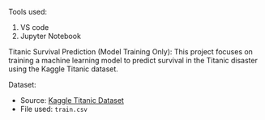 Tools used:
1) VS code
2) Jupyter Notebook

Titanic Survival Prediction (Model Training Only):
This project focuses on training a machine learning model to predict survival in the Titanic disaster using the Kaggle Titanic dataset.

Dataset:
- Source: [Kaggle Titanic Dataset](https://www.kaggle.com/c/titanic/data)
- File used: `train.csv`
